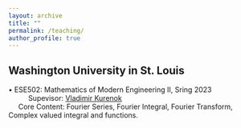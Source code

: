 ```yaml
---
layout: archive
title: ""
permalink: /teaching/
author_profile: true
---
```

Washington University in St. Louis
------
  • ESE502: Mathematics of Modern Engineering II, Sring 2023 <br />
    &nbsp;&nbsp;&nbsp;&nbsp;&nbsp;&nbsp;&nbsp;&nbsp;&nbsp;&nbsp;Supevisor: [Vladimir Kurenok](https://engineering.wustl.edu/faculty/Vladimir-Kurenok.html) <br />
    &nbsp;&nbsp;&nbsp;&nbsp;&nbsp;Core Content: Fourier Series, Fourier Integral, Fourier Transform, Complex valued integral and functions.
  
      
      
      
      
      
